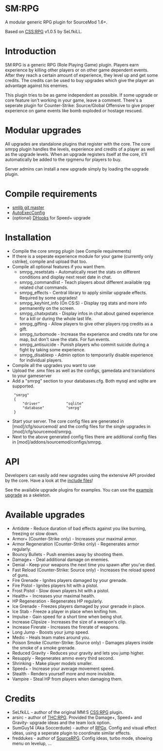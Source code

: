 SM:RPG
=====

A modular generic RPG plugin for SourceMod 1.6+.

Based on [CSS:RPG](http://forums.alliedmods.net/showthread.php?t=51039) v1.0.5 by SeLfkiLL.

# Introduction
SM:RPG is a generic RPG (Role Playing Game) plugin. Players earn experience by killing other players or on other game dependent events. After they reach a certain amount of experience, they level up and get some credits.
The credits can be used to buy upgrades which give the player an advantage against his enemies.

This plugin tries to be as game independent as possible. If some upgrade or core feature isn't working in your game, leave a comment.
There's a seperate plugin for Counter-Strike: Source/Global Offensive to give proper experience on game events like bomb exploded or hostage rescued.

# Modular upgrades
All upgrades are standalone plugins that register with the core. The core smrpg plugin handles the levels, experience and credits of a player as well as the upgrade levels.
When an upgrade registers itself at the core, it'll automatically be added to the rpgmenu for players to buy.

Server admins can install a new upgrade simply by loading the upgrade plugin.

# Compile requirements
* [smlib git master](https://github.com/bcserv/smlib)
* [AutoExecConfig](https://github.com/Impact123/AutoExecConfig)
* (optional) [DHooks](https://forums.alliedmods.net/showthread.php?t=180114) for Speed+ upgrade

# Installation
* Compile the core smrpg plugin (see Compile requirements)
* If there is a seperate experience module for your game (currently only cstrike), compile and upload that too.
* Compile all optional features if you want them.
  * smrpg_resetstats - Automatically reset the stats on different conditions and display next reset date in chat.
  * smrpg_commandlist - Teach players about different available rpg related chat commands.
  * smrpg_effects - Central library to apply similar upgrade effects. Required by some upgrades!
  * smrpg_keyhint_info (On CS:S) - Display rpg stats and more info permanently on the screen.
  * smrpg_chatxpstats - Display infos in chat about gained experience for a kill or during the whole last life.
  * smrpg_gifting - Allow players to give other players rpg credits as a gift.
  * smrpg_turbomode - Increase the experience and credits rate for one map, but don't save the stats. For fun events.
  * smrpg_antisuicide - Punish players who commit suicide during a fight by taking some experience.
  * smrpg_disablexp - Admin option to temporarily disable experience for individual players.
* Compile all the upgrades you want to use
* Upload the .smx files as well as the configs, gamedata and translations to your gameserver
* Add a "smrpg" section to your databases.cfg. Both mysql and sqlite are supported.

```
	"smrpg"
	{
		"driver"			"sqlite"
		"database"			"smrpg"
	}
```
* Start your server. The core config files are generated in [mod]/cfg/sourcemod/ and the config files for the single upgrades in [mod]/cfg/sourcemod/smrpg.
* Next to the above generated config files there are additional config files in [mod]/addons/sourcemod/configs/smrpg.

# API
Developers can easily add new upgrades using the extensive API provided by the core.
Have a look at the [include files](https://github.com/peace-maker/smrpg/blob/master/scripting/include)!

See the available upgrade plugins for examples. You can use the [example upgrade](https://github.com/peace-maker/smrpg/blob/master/scripting/upgrades/smrpg_upgrade_example.sp) as a skeleton.

# Available upgrades
* Antidote - Reduce duration of bad effects against you like burning, freezing or slow down.
* Armor+ (Counter-Strike only) - Increases your maximal armor.
* Armor Regeneration (Counter-Strike only) - Regenerates armor regularly.
* Bouncy Bullets - Push enemies away by shooting them.
* Damage+ - Deal additional damage on enemies.
* Denial - Keep your weapons the next time you spawn after you've died.
* Fast Reload (Counter-Strike: Source only) - Increases the reload speed of guns.
* Fire Grenade - Ignites players damaged by your grenade.
* Fire Pistol - Ignites players hit with a pistol.
* Frost Pistol - Slow down players hit with a pistol.
* Health+ - Increases your maximal health.
* HP Regeneration - Regenerates HP regularly.
* Ice Grenade - Freezes players damaged by your grenade in place.
* Ice Stab - Freeze a player in place when knifing him.
* Impulse - Gain speed for a short time when being shot.
* Increase Clipsize - Increases the size of a weapon's clip.
* Increase Firerate - Increases the firerate of weapons.
* Long Jump - Boosts your jump speed.
* Medic - Heals team mates around you.
* Poison Smoke (Counter-Strike: Source only) - Damages players inside the smoke of a smoke grenade.
* Reduced Gravity - Reduces your gravity and lets you jump higher.
* Resupply - Regenerates ammo every third second.
* Shrinking - Make player models smaller.
* Speed+ - Increase your average movement speed.
* Stealth - Renders yourself more and more invisible.
* Vampire - Steal HP from players when damaging them.

# Credits
* SeLfkiLL - author of the original MM:S [CSS:RPG](http://forums.alliedmods.net/showthread.php?t=51039) plugin.
* arsirc - author of [THC:RPG](https://forums.alliedmods.net/showthread.php?t=123596). Provided the Damage+, Speed+ and Gravity- upgrade ideas and the team lock option.
* SumGuy14 (Aka Soccerdude) - author of [RPGx](https://forums.alliedmods.net/showthread.php?t=56877). Config and visual effect ideas, using a seperate plugin to coordinate similar effects.
* freddukes - author of [SourceRPG](http://forums.eventscripts.com/viewtopic.php?f=27&t=20789). Config ideas, turbo mode, showing menu on levelup, ...